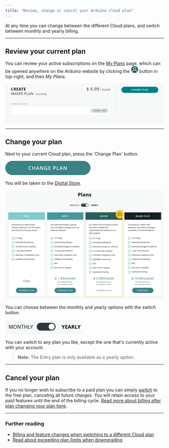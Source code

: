 ```yaml
---
title: "Review, change or cancel your Arduino Cloud plan"
---
```


At any time you can change between the different Cloud plans, and switch between monthly and yearly billing.

---

## Review your current plan

You can review your active subscriptions on the [My Plans](https://store.arduino.cc/digital/subscriptions/plans) page, which can be opened anywhere on the Arduino website by clicking the ![profile symbol](img/symbol_profile.png) button in top-right, and then *My Plans*.

![Maker plan details](img/maker-plan.png)

---

<h2 id="change">Change your plan</h2>

Next to your current Cloud plan, press the 'Change Plan' button.

[![Change plan button](img/change-plan-button.png)](https://store.arduino.cc/digital/create#plans)

You will be taken to the [Digital Store](https://store.arduino.cc/digital/create#plans).

![Plan options](img/plans.png)

You can choose between the monthly and yearly options with the switch button.

![Button for switching between the monthly and the yearly plan in the Arduino Digital Store.](img/monthly-yearly-switch-button.png)

You can switch to any plan you like, except the one that's currently active with your account.

> **Note:** The Entry plan is only available as a yearly option.

---

## Cancel your plan

If you no longer wish to subscribe to a paid plan you can simply [switch](#change) to the free plan, canceling all future charges. You will retain access to your paid features until the end of the billing cycle. [Read more about billing after plan changing your plan here](https://support.arduino.cc/hc/en-us/articles/4401874211730).

---

### Further reading

* [Billing and feature changes when switching to a different Cloud plan](https://support.arduino.cc/hc/en-us/articles/4401874211730)
* [Read about exceeding plan limits when downgrading](https://support.arduino.cc/hc/en-us/articles/360019706820)
